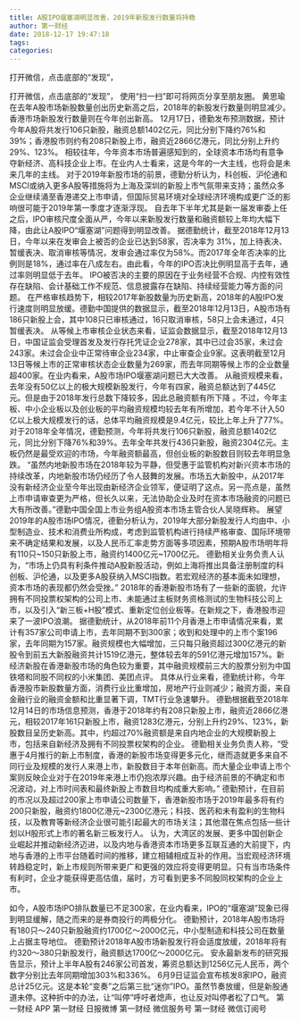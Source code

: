 ```yaml
---
title: A股IPO堰塞湖明显改善，2019年新股发行数量将持稳
author: 第一财经
date: 2018-12-17 19:47:18
tags: 
categories: 
---
```

打开微信，点击底部的“发现”，
<!-- more -->
打开微信，点击底部的“发现”，
使用“扫一扫”即可将网页分享至朋友圈。
黄思瑜
在去年A股市场新股数量创出历史新高之后，2018年的新股发行数量则明显减少。香港市场新股发行数量则在今年创出新高。
12月17日，德勤发布预测数据，预计今年A股将共发行106只新股，融资总额1402亿元，同比分别下降约76%和39%；香港股市则约有208只新股上市，融资近2866亿港元，同比分别上升约29%、123%。
相较往年，今年资本市场普遍感知到的，全球资本市场均有意争夺新经济、高科技企业上市。在业内人士看来，这是今年的一大主线，也将会是未来几年的主线。
对于2019年新股市场的前景，德勤分析认为，科创板、沪伦通和MSCI或纳入更多A股等措施将为上海及深圳的新股上市气氛带来支持；虽然众多企业继续涌至香港递交上市申请，但国际贸易环境对全球经济环境构成更广泛的影响很可能于2019年第一季度才逐渐浮现。
自去年下半年尤其是新一届发审委上任之后，IPO审核尺度全面从严，今年以来新股发行数量和融资额较上年均大幅下降，由此让A股IPO“堰塞湖”问题得到明显改善。
据德勤统计，截至2018年12月13日，今年以来在发审会上被否的企业已达到58家，否决率为 31%，加上待表决、暂缓表决、取消审核等情况，发审会通过率仅为58%。而2017年全年否决率的比例则是18%，通过率在八成左右。由此看，今年的IPO否决比例明显高于去年，通过率则明显低于去年。
IPO被否决的主要的原因在于业务经营不合规、内控有效性存在缺陷、会计基础工作不规范、信息披露存在缺陷、持续经营能力等方面的问题。
在严格审核趋势下，相较2017年新股数量为历史新高，2018年的A股IPO发行速度则明显放缓。德勤中国提供的数据显示，截至2018年12月13日，A股市场有186只新股上会，其中108只已审核通过，16只取消审核，58只上会未通过，4只暂缓表决。
从等候上巿审核企业状态来看，证监会数据显示，截至2018年12月13日，中国证监会受理首发及发行存托凭证企业278家，其中已过会35家，未过会243家。未过会企业中正常待审企业234家，中止审查企业9家。这表明截至12月13日等候上市的正常审核状态企业数量为269家，而去年同期等候上市的企业数量超400家。在业内看来，A股市场IPO堰塞湖问题已大大改善。
从融资规模来看，去年没有50亿以上的极大规模新股发行，今年有四家，融资总额达到了445亿元。但是由于2018年发行总数下降较多，因此总融资额有所下降 。不过，今年主板、中小企业板以及创业板的平均融资规模均较去年有所增加，若今年不计入50亿以上极大规模发行的话，总体平均融资规模是9.4亿元，较比上年上升了77%。
对于2018年全年情况，德勤预测，今年将共发行106只新股，融资总额1402亿元，同比分别下降76%和39%。去年全年共发行436只新股，融资2304亿元。主板仍然是最受欢迎的市场，今年融资额最高，但创业板的新股数目则较去年明显急跌。
“虽然内地新股市场在2018年较为平静，但受惠于监管机构对新兴资本市场的持续改革，内地新股市场仍经历了令人鼓舞的发展。市场五大新股中，从2017年没有新经济企业至今年出现由新经济企业领军，便证明了这点。另一亮点是，虽然上市申请审查更为严格，但长久以来，无法协助企业及时在资本市场融资的问题已大有所改善。”德勤中国全国上巿业务组A股资本巿场主管合伙人吴晓辉称。
展望2019年的A股市场IPO情况，德勤分析认为，2019年大部分新股发行人均由中、小型制造业、技术和消费业所构成，考虑到监管机构进行持续严格审查、国际环境带来不确定结果和发展，以及人民币汇率走势方面等多项因素，预期A股市场明年将有110只~150只新股上市，融资约1400亿元~1700亿元。
德勤相关业务负责人认为，“市场上仍具有利条件推动A股新股活动，例如上海将推出具备注册制度的科创板、沪伦通，以及更多A股获纳入MSCI指数。若宏观经济的基本面未如理想，资本市场的表现都仍然会受挫。”
2018年的香港新股市场有了一些新的面貌，允许拥有不同投票权架构的公司上市、未能通过主板财务资格测试的生物科技公司上市，以及引入“新三板+H股”模式、重新定位创业板等。在新规之下，香港股市迎来了一波IPO浪潮。
据德勤统计，从2018年前11个月香港上巿申请情况来看，累计有357家公司申请上市，去年同期不到300家；收到和处理中的上巿个案196家，去年同期为157家。融资规模也大幅增加，三只每只融资超过300亿港元的新股令到前五大新股融资共计1519亿港元，整体较去年的591亿港元增加157%。新经济新股在香港新股巿场的角色较为重要，其中融资规模前三大的股票分别为中国铁塔和同股不同权的小米集团、美团点评。
具体从行业来看，德勤统计称，今年香港股市新股数量方面，消费行业比重增加，房地产行业则减少；融资方面，来自金融行业的融资金额和比重显著下调，TMT行业急速攀升。
德勤根据截至2018年12月14日的市场信息预测，香港于2018年约有208只新股上市，融资近2866亿港元，相较2017年161只新股上市，融资1283亿港元，分别上升约29%、123%，新股数目呈历史新高。其中，约超过70%融资额是来自内地企业的大规模新股上市，包括来自新经济及拥有不同投票权架构的企业。
德勤相关业务负责人称，“受惠于4月推行的新上市制度，香港的新股市场变得更多元化，继而造就更多来自不同行业及规模的发行人来港上市，新股数目于本年创新高。而大量企业申请上巿个案则反映企业对于在2019年来港上市仍抱浓厚兴趣。由于经济前景的不确定和巿况波动，对上巿时间表和最终新股上巿数目均构成重大影响。”
德勤预计，在目前的市况以及超过200家上巿申请公司数量下，香港新股巿场于2019年最多将有约200只新股，融资约1800亿港元~2300亿港元；科技、医药和未有盈利的生物科技，以及教育等新经济企业很可能引起最大的市场关注；其他潜在焦点包括一些计划以H股形式上市的著名新三板发行人。
认为，大湾区的发展、更多中国创新企业崛起并推动新经济迈进，以及内地与香港资本巿场更多互联互通的大前提下，内地与香港的上市平台随着时间的推移，建立相辅相成互补的作用。当宏观经济环境转趋稳定时，新上市规则所带来更广和更强的效应将变得更明显。只有当市场条件有利时，企业才能获得更高估值，届时，方可看到更多不同股同权架构的企业上巿。
 
 
如今，A股市场IPO排队数量已不足300家，在业内看来，IPO的“堰塞湖”现象已得到明显缓解，随之而来的是券商投行的两极分化。
德勤预计，2018年A股市场将有180只～240只新股融资约1700亿～2000亿元，中小型制造和科技公司在数量上占据主导地位。
德勤预计2018年A股市场新股发行将会适度放缓，2018年将有约320～380只新股发行，融资额达1700亿～2000亿元。
安永最新发布的研究报告显示，预计上半年A股有246家公司首发，筹资总额达到1256亿元人民币，两个数字分别比去年同期增加303%和336%。
6月9日证监会宣布核发8家IPO，融资总计25亿元。这是本轮“变奏”之后第三批“迷你”IPO。虽然节奏放缓，但是新股通道未停。这种折中的办法，让“叫停”呼吁者熄声，也让反对叫停者松了口气。
第一财经
APP
第一财经
日报微博
第一财经
微信服务号
第一财经
微信订阅号
